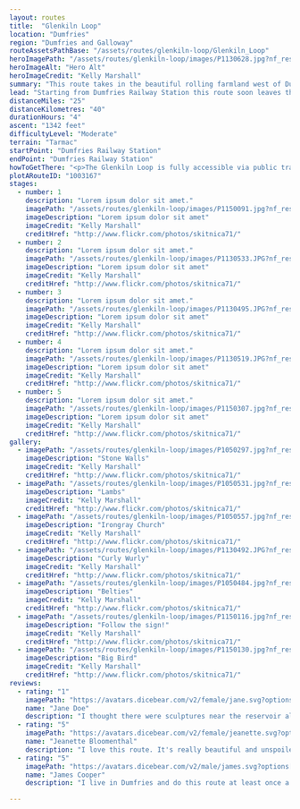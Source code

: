 ```yaml
---
layout: routes
title:  "Glenkiln Loop"
location: "Dumfries"
region: "Dumfries and Galloway"
routeAssetsPathBase: "/assets/routes/glenkiln-loop/Glenkiln_Loop"
heroImagePath: "/assets/routes/glenkiln-loop/images/P1130628.jpg?nf_resize=smartcrop&w=500"
heroImageAlt: "Hero Alt"
heroImageCredit: "Kelly Marshall"
summary: "This route takes in the beautiful rolling farmland west of Dumfries"
lead: "Starting from Dumfries Railway Station this route soon leaves the bustling town behind. Before you know it, you're enjoying the rolling countryside, slowly ascending up to the Glenkiln Reservoir. Then it's a lovely descent back down through Irongray and returning to the starting point."
distanceMiles: "25"
distanceKilometres: "40"
durationHours: "4"
ascent: "1342 feet"
difficultyLevel: "Moderate"
terrain: "Tarmac"
startPoint: "Dumfries Railway Station"
endPoint: "Dumfries Railway Station"
howToGetThere: "<p>The Glenkiln Loop is fully accessible via public transport from <a href=\"https://www.scotrail.co.uk/plan-your-journey/stations-and-facilities/dmf\" target=\"_blank\" class=\"text-warning\" rel=\"noreferrer\">Dumfries Railway Station</a></p>"
plotARouteID: "1003167"
stages:
  - number: 1
    description: "Lorem ipsum dolor sit amet."
    imagePath: "/assets/routes/glenkiln-loop/images/P1150091.jpg?nf_resize=smartcrop&w=500"
    imageDescription: "Lorem ipsum dolor sit amet"
    imageCredit: "Kelly Marshall"
    creditHref: "http://www.flickr.com/photos/skitnica71/"
  - number: 2
    description: "Lorem ipsum dolor sit amet."
    imagePath: "/assets/routes/glenkiln-loop/images/P1130533.JPG?nf_resize=smartcrop&w=500"
    imageDescription: "Lorem ipsum dolor sit amet"
    imageCredit: "Kelly Marshall"
    creditHref: "http://www.flickr.com/photos/skitnica71/"
  - number: 3
    description: "Lorem ipsum dolor sit amet."
    imagePath: "/assets/routes/glenkiln-loop/images/P1130495.JPG?nf_resize=smartcrop&w=500"
    imageDescription: "Lorem ipsum dolor sit amet"
    imageCredit: "Kelly Marshall"
    creditHref: "http://www.flickr.com/photos/skitnica71/"
  - number: 4
    description: "Lorem ipsum dolor sit amet."
    imagePath: "/assets/routes/glenkiln-loop/images/P1130519.JPG?nf_resize=smartcrop&w=500"
    imageDescription: "Lorem ipsum dolor sit amet"
    imageCredit: "Kelly Marshall"
    creditHref: "http://www.flickr.com/photos/skitnica71/"
  - number: 5
    description: "Lorem ipsum dolor sit amet."
    imagePath: "/assets/routes/glenkiln-loop/images/P1150307.jpg?nf_resize=smartcrop&w=500"
    imageDescription: "Lorem ipsum dolor sit amet"
    imageCredit: "Kelly Marshall"
    creditHref: "http://www.flickr.com/photos/skitnica71/"
gallery:
  - imagePath: "/assets/routes/glenkiln-loop/images/P1050297.jpg?nf_resize=smartcrop&w=500"
    imageDescription: "Stone Walls"
    imageCredit: "Kelly Marshall"
    creditHref: "http://www.flickr.com/photos/skitnica71/"
  - imagePath: "/assets/routes/glenkiln-loop/images/P1050531.jpg?nf_resize=smartcrop&w=500"
    imageDescription: "Lambs"
    imageCredit: "Kelly Marshall"
    creditHref: "http://www.flickr.com/photos/skitnica71/"
  - imagePath: "/assets/routes/glenkiln-loop/images/P1050557.jpg?nf_resize=smartcrop&w=500"
    imageDescription: "Irongray Church"
    imageCredit: "Kelly Marshall"
    creditHref: "http://www.flickr.com/photos/skitnica71/"
  - imagePath: "/assets/routes/glenkiln-loop/images/P1130492.JPG?nf_resize=smartcrop&w=500"
    imageDescription: "Curly Wurly"
    imageCredit: "Kelly Marshall"
    creditHref: "http://www.flickr.com/photos/skitnica71/"
  - imagePath: "/assets/routes/glenkiln-loop/images/P1050484.jpg?nf_resize=smartcrop&w=500"
    imageDescription: "Belties"
    imageCredit: "Kelly Marshall"
    creditHref: "http://www.flickr.com/photos/skitnica71/"
  - imagePath: "/assets/routes/glenkiln-loop/images/P1150116.jpg?nf_resize=smartcrop&w=500"
    imageDescription: "Follow the sign!"
    imageCredit: "Kelly Marshall"
    creditHref: "http://www.flickr.com/photos/skitnica71/"
  - imagePath: "/assets/routes/glenkiln-loop/images/P1150130.jpg?nf_resize=smartcrop&w=500"
    imageDescription: "Big Bird"
    imageCredit: "Kelly Marshall"
    creditHref: "http://www.flickr.com/photos/skitnica71/"
reviews:
  - rating: "1"
    imagePath: "https://avatars.dicebear.com/v2/female/jane.svg?options[mood][]=sad"
    name: "Jane Doe"
    description: "I thought there were sculptures near the reservoir along this route. Then I read that someone stole one of them and they had to take the rest away and put them in storage. What a shame! People are so stupid!"
  - rating: "5"
    imagePath: "https://avatars.dicebear.com/v2/female/jeanette.svg?options[mood][]=happy"
    name: "Jeanette Bloomenthal"
    description: "I love this route. It's really beautiful and unspoiled and almost no traffic."
  - rating: "5"
    imagePath: "https://avatars.dicebear.com/v2/male/james.svg?options[mood][]=happy"
    name: "James Cooper"
    description: "I live in Dumfries and do this route at least once a month. There are so many fantastic bike rides around here!"

---
```


<section class="py-5 text-light d-print-none">
    <whats-nearby location-name="Dumfries"></whats-nearby>
</section>
